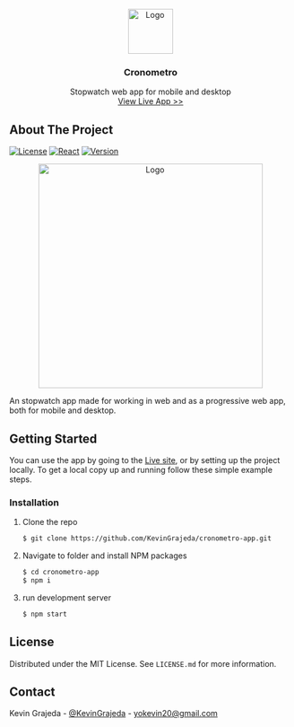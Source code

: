 <br />
<div align="center">
  <a href="https://kevingrajeda.github.io/cronometro-app/">
    <img src="https://user-images.githubusercontent.com/60023139/183315819-1aa16a77-6b81-48e1-837a-c46ba67a4bfc.png" alt="Logo" width="80" height="80">
  </a>
  <h3 align="center">Cronometro</h3>

  <p align="center">
    Stopwatch web app for mobile and desktop 
    <br />
    <a href="https://kevingrajeda.github.io/cronometro-app/">View Live App >></a>
  </p>
</div>

<!-- ABOUT THE PROJECT -->
## About The Project

[![License](https://img.shields.io/github/license/KevinGrajeda/cronometro-app?color=blue)](https://github.com/KevinGrajeda/cronometro-app/blob/master/LICENSE.md)
[![React](https://badges.aleen42.com/src/react.svg)](https://reactjs.org/)
[![Version](https://img.shields.io/github/v/release/KevinGrajeda/cronometro-app)](https://github.com/KevinGrajeda/cronometro-app/releases/tag/v.1.0.0)

<div align="center">
  <a href="https://kevingrajeda.github.io/cronometro-app/" align="center">
    <img src="https://user-images.githubusercontent.com/60023139/183316678-196e7e45-ed4c-4765-a8d0-6a693c59a092.png" alt="Logo" height="400">
  </a>
</div>

An stopwatch app made for working in web and as a progressive web app, both for mobile and desktop.

<!-- GETTING STARTED -->
## Getting Started

You can use the app by going to the [Live site](https://kevingrajeda.github.io/cronometro-app/), or by setting up the project locally.
To get a local copy up and running follow these simple example steps.

### Installation

1. Clone the repo
   ```sh
   $ git clone https://github.com/KevinGrajeda/cronometro-app.git
   ```
3. Navigate to folder and install NPM packages
   ```sh
   $ cd cronometro-app
   $ npm i
   ```
4. run development server
   ```sh
   $ npm start
   ```

<!-- LICENSE -->
## License

Distributed under the MIT License. See `LICENSE.md` for more information.


<!-- CONTACT -->
## Contact
Kevin Grajeda - [@KevinGrajeda](https://github.com/KevinGrajeda) - yokevin20@gmail.com
